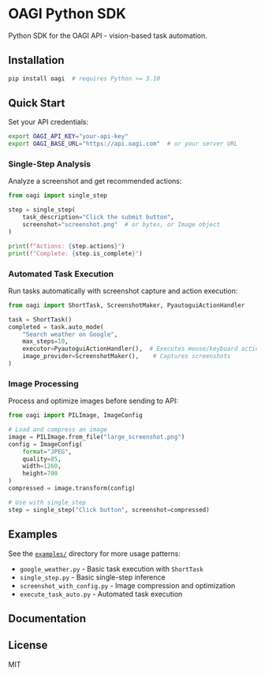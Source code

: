# OAGI Python SDK

Python SDK for the OAGI API - vision-based task automation.

## Installation

```bash
pip install oagi  # requires Python >= 3.10
```

## Quick Start

Set your API credentials:
```bash
export OAGI_API_KEY="your-api-key"
export OAGI_BASE_URL="https://api.oagi.com"  # or your server URL
```

### Single-Step Analysis

Analyze a screenshot and get recommended actions:

```python
from oagi import single_step

step = single_step(
    task_description="Click the submit button",
    screenshot="screenshot.png"  # or bytes, or Image object
)

print(f"Actions: {step.actions}")
print(f"Complete: {step.is_complete}")
```

### Automated Task Execution

Run tasks automatically with screenshot capture and action execution:

```python
from oagi import ShortTask, ScreenshotMaker, PyautoguiActionHandler

task = ShortTask()
completed = task.auto_mode(
    "Search weather on Google",
    max_steps=10,
    executor=PyautoguiActionHandler(),  # Executes mouse/keyboard actions
    image_provider=ScreenshotMaker(),    # Captures screenshots
)
```

### Image Processing

Process and optimize images before sending to API:

```python
from oagi import PILImage, ImageConfig

# Load and compress an image
image = PILImage.from_file("large_screenshot.png")
config = ImageConfig(
    format="JPEG",
    quality=85,
    width=1260,
    height=700
)
compressed = image.transform(config)

# Use with single_step
step = single_step("Click button", screenshot=compressed)
```

## Examples

See the [`examples/`](examples/) directory for more usage patterns:
- `google_weather.py` - Basic task execution with `ShortTask`
- `single_step.py` - Basic single-step inference
- `screenshot_with_config.py` - Image compression and optimization
- `execute_task_auto.py` - Automated task execution

## Documentation


## License

MIT